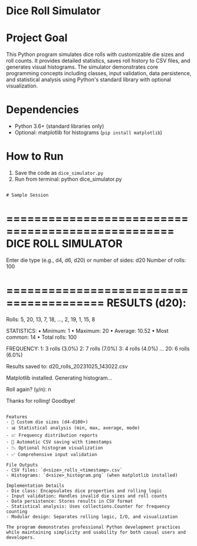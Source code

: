 # Dice Roll Simulator

# Project Goal
This Python program simulates dice rolls with customizable die sizes and roll counts. It provides detailed statistics, saves roll history to CSV files, and generates visual histograms. The simulator demonstrates core programming concepts including classes, input validation, data persistence, and statistical analysis using Python's standard library with optional visualization.

# Dependencies
- Python 3.6+ (standard libraries only)
- Optional: matplotlib for histograms (`pip install matplotlib`)

# How to Run
1. Save the code as `dice_simulator.py`
2. Run from terminal:
python dice_simulator.py
```

# Sample Session
```
==================================================
             DICE ROLL SIMULATOR             
==================================================

Enter die type (e.g., d4, d6, d20) or number of sides: d20
Number of rolls: 100

========================================
RESULTS (d20):
========================================

Rolls: 5, 20, 13, 7, 18, ..., 2, 19, 1, 15, 8

STATISTICS:
• Minimum: 1
• Maximum: 20
• Average: 10.52
• Most common: 14
• Total rolls: 100

FREQUENCY:
1: 3 rolls (3.0%)
2: 7 rolls (7.0%)
3: 4 rolls (4.0%)
...
20: 6 rolls (6.0%)

Results saved to: d20_rolls_20231025_143022.csv

Matplotlib installed. Generating histogram...

Roll again? (y/n): n

Thanks for rolling! Goodbye!
```

Features
- 🎲 Custom die sizes (d4-d100+)
- 📊 Statistical analysis (min, max, average, mode)
- 📈 Frequency distribution reports
- 💾 Automatic CSV saving with timestamps
- 📉 Optional histogram visualization
- ✅ Comprehensive input validation

File Outputs
- CSV files: `d<size>_rolls_<timestamp>.csv`
- Histograms: `d<size>_histogram.png` (when matplotlib installed)

Implementation Details
- Die class: Encapsulates dice properties and rolling logic
- Input validation: Handles invalid die sizes and roll counts
- Data persistence: Stores results in CSV format
- Statistical analysis: Uses collections.Counter for frequency counting
- Modular design: Separates rolling logic, I/O, and visualization

The program demonstrates professional Python development practices while maintaining simplicity and usability for both casual users and developers.
